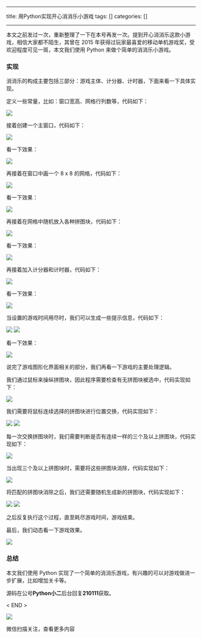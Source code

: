 
--- 
title:  用Python实现开心消消乐小游戏 
tags: []
categories: [] 

---
本文之前发过一次，重新整理了一下在本号再发一次。提到开心消消乐这款小游戏，相信大家都不陌生，其曾在 2015 年获得过玩家最喜爱的移动单机游戏奖，受欢迎程度可见一斑，本文我们使用 Python 来做个简单的消消乐小游戏。

### 实现

消消乐的构成主要包括三部分：游戏主体、计分器、计时器，下面来看一下具体实现。

定义一些常量，比如：窗口宽高、网格行列数等，代码如下：

<img src="https://imgconvert.csdnimg.cn/aHR0cHM6Ly9tbWJpei5xcGljLmNuL21tYml6X3BuZy9QdlA2cWpVcHZJcHo2VHVrbXk5WVFuWDl6VkU0Q1JJQ1VXMHR1bFFnc2lhQjk2VkVpY2lhc3djaWNQenFOamUwYVBFaWNNQkU1WlhTQmt6bFYya0J0UlVHZkZ3LzY0MA?x-oss-process=image/format,png">

接着创建一个主窗口，代码如下：

<img src="https://imgconvert.csdnimg.cn/aHR0cHM6Ly9tbWJpei5xcGljLmNuL21tYml6X3BuZy9QdlA2cWpVcHZJcHo2VHVrbXk5WVFuWDl6VkU0Q1JJQ0hUYjU0N0NXeFBoUjNMckxrSFBPMWh0d0xQNHRVQjZXR2FsVDVtQ2pGSDBpYUhHZzdwN3I2UVEvNjQw?x-oss-process=image/format,png">

看一下效果：

<img src="https://imgconvert.csdnimg.cn/aHR0cHM6Ly9tbWJpei5xcGljLmNuL21tYml6X3BuZy9QdlA2cWpVcHZJcHo2VHVrbXk5WVFuWDl6VkU0Q1JJQzNoaWE2SU9uaWM4Tm9uOWlhTU5zTmlhVzNSQ25ST001cklXT1JjREF3N0FWZ24zdWdQQzJWcGd4VUEvNjQw?x-oss-process=image/format,png">

再接着在窗口中画一个 8 x 8 的网格，代码如下：

<img src="https://imgconvert.csdnimg.cn/aHR0cHM6Ly9tbWJpei5xcGljLmNuL21tYml6X3BuZy9QdlA2cWpVcHZJcHo2VHVrbXk5WVFuWDl6VkU0Q1JJQ3BIY2VlR25pYmlhb3g5TjFhS1dpY1lvaWJTeXZvbzBESG1tRjdKM3RndWZyYzJzb3ZWNGdubFFpYXVRLzY0MA?x-oss-process=image/format,png">

看一下效果：

<img src="https://imgconvert.csdnimg.cn/aHR0cHM6Ly9tbWJpei5xcGljLmNuL21tYml6X3BuZy9QdlA2cWpVcHZJcHo2VHVrbXk5WVFuWDl6VkU0Q1JJQ3VzaWFVT3o2VjYybm1wYTNHUkJkZjZBRXFPOW1mYWlhc3FpY0VIb0FMa0tYMjFOSndHVENEQmljRkEvNjQw?x-oss-process=image/format,png">

再接着在网格中随机放入各种拼图块，代码如下：

<img src="https://imgconvert.csdnimg.cn/aHR0cHM6Ly9tbWJpei5xcGljLmNuL21tYml6X3BuZy9QdlA2cWpVcHZJcHo2VHVrbXk5WVFuWDl6VkU0Q1JJQ3pTVW41c2hqNmdPUGtKMFNBVFFHY21UT3JxS0Mzek9ZZ3FJWU5nVEtKM1p1Yk5QY2liN2JqRkEvNjQw?x-oss-process=image/format,png">

看一下效果：

<img src="https://imgconvert.csdnimg.cn/aHR0cHM6Ly9tbWJpei5xcGljLmNuL21tYml6X3BuZy9QdlA2cWpVcHZJcHo2VHVrbXk5WVFuWDl6VkU0Q1JJQ0VxWUdiclNsYThQM1RGbm5MaWNxaWFETGpldDdFaWI4cERTT0xzOFpUNG9YbUJPNmJ0ejJqalJJUS82NDA?x-oss-process=image/format,png">

再接着加入计分器和计时器，代码如下：

<img src="https://imgconvert.csdnimg.cn/aHR0cHM6Ly9tbWJpei5xcGljLmNuL21tYml6X3BuZy9QdlA2cWpVcHZJcHo2VHVrbXk5WVFuWDl6VkU0Q1JJQ25TMktpYjhONUxTWFpIb0FEM0hUc2dwUnFOOHd1aWN6TzNmZ1pIbXZadGljV29oZEx6Y2liQllER3cvNjQw?x-oss-process=image/format,png">

看一下效果：

<img src="https://imgconvert.csdnimg.cn/aHR0cHM6Ly9tbWJpei5xcGljLmNuL21tYml6X3BuZy9QdlA2cWpVcHZJcHo2VHVrbXk5WVFuWDl6VkU0Q1JJQzhaSjVnSUVzOEhpYmVuemNuaWNBRHNCbEFYMmIxeUp6T2N4Mnp5a3UzUHloWVRlWmlhSE9lanlGdy82NDA?x-oss-process=image/format,png">

当设置的游戏时间用尽时，我们可以生成一些提示信息，代码如下：

<img src="https://imgconvert.csdnimg.cn/aHR0cHM6Ly9tbWJpei5xcGljLmNuL21tYml6X3BuZy9QdlA2cWpVcHZJcHo2VHVrbXk5WVFuWDl6VkU0Q1JJQ2ZpYUZGbWo0OFd5UHVqanZueHc3cVFacWJYUmJJYlUybnBpYUVncDRWVjBPbUt5bW5pY09DcGlhREEvNjQw?x-oss-process=image/format,png">

<img src="https://imgconvert.csdnimg.cn/aHR0cHM6Ly9tbWJpei5xcGljLmNuL21tYml6X3BuZy9QdlA2cWpVcHZJcHo2VHVrbXk5WVFuWDl6VkU0Q1JJQ2xrS3RjTnJrRThSY2xkV0RpY2JOaWI2aWE3VHB0NTRJTVVzVGF2aWFNUUVnaGt1Z3NvVlI0UGpNT0EvNjQw?x-oss-process=image/format,png">

看一下效果：

<img src="https://imgconvert.csdnimg.cn/aHR0cHM6Ly9tbWJpei5xcGljLmNuL21tYml6X3BuZy9QdlA2cWpVcHZJcHo2VHVrbXk5WVFuWDl6VkU0Q1JJQ3JsdHgwa1NjVllKMExVdUFta3hWMUV1cTdpYzVrYXVDSzFzYzJpYmxIQ0l2NFBNbDlwc255MEN3LzY0MA?x-oss-process=image/format,png">

说完了游戏图形化界面相关的部分，我们再看一下游戏的主要处理逻辑。

我们通过鼠标来操纵拼图块，因此程序需要检查有无拼图块被选中，代码实现如下：

<img src="https://imgconvert.csdnimg.cn/aHR0cHM6Ly9tbWJpei5xcGljLmNuL21tYml6X3BuZy9QdlA2cWpVcHZJcHo2VHVrbXk5WVFuWDl6VkU0Q1JJQ2RSS0pLSmVRVHlEUkdpYzViSGVJSnFqY1RzeU8zYVY2RHpjZ3BHZ3VTVWliREQ1RDVwS3RKNHB3LzY0MA?x-oss-process=image/format,png">

我们需要将鼠标连续选择的拼图块进行位置交换，代码实现如下：

<img src="https://imgconvert.csdnimg.cn/aHR0cHM6Ly9tbWJpei5xcGljLmNuL21tYml6X3BuZy9QdlA2cWpVcHZJcHo2VHVrbXk5WVFuWDl6VkU0Q1JJQ2licHN3eGV4Zk1od0hwSXkxQWJuaWJacEZjdm9tdDRuWUh2ZVFESzVodzFkdDVPbzloOFY5b2hnLzY0MA?x-oss-process=image/format,png">

<img src="https://imgconvert.csdnimg.cn/aHR0cHM6Ly9tbWJpei5xcGljLmNuL21tYml6X3BuZy9QdlA2cWpVcHZJcHo2VHVrbXk5WVFuWDl6VkU0Q1JJQ3B6NWRiUzNnMktmWVZpY2pPazRuaG9LcTFzZlZJUlZudW9qUnV1ZUhYYlBoS3Q5MXk2YWlhY1VBLzY0MA?x-oss-process=image/format,png">

每一次交换拼图块时，我们需要判断是否有连续一样的三个及以上拼图块，代码实现如下：

<img src="https://imgconvert.csdnimg.cn/aHR0cHM6Ly9tbWJpei5xcGljLmNuL21tYml6X3BuZy9QdlA2cWpVcHZJcHo2VHVrbXk5WVFuWDl6VkU0Q1JJQ2VaOEQ0YUxIUWZGMUl5aWFtRWU2TVk2RFYwVHRCMGljNnJ5TXI0ZnJCanpWMVJhbkdscWYwUGliZy82NDA?x-oss-process=image/format,png">

当出现三个及以上拼图块时，需要将这些拼图块消除，代码实现如下：

<img src="https://imgconvert.csdnimg.cn/aHR0cHM6Ly9tbWJpei5xcGljLmNuL21tYml6X3BuZy9QdlA2cWpVcHZJcHo2VHVrbXk5WVFuWDl6VkU0Q1JJQ0puYU5iVmdnVXJPY1BtQ0lqbVgyZUVjRzJNbUVNYUEycXRoRlNoZ3dZbFFURjh3MWpPZ0xZdy82NDA?x-oss-process=image/format,png">

将匹配的拼图块消除之后，我们还需要随机生成新的拼图块，代码实现如下：

<img src="https://imgconvert.csdnimg.cn/aHR0cHM6Ly9tbWJpei5xcGljLmNuL21tYml6X3BuZy9QdlA2cWpVcHZJcHo2VHVrbXk5WVFuWDl6VkU0Q1JJQ3E4dUdFTGliZ3pjTXA4TkpHallBcGJjejNPTXJUYzRpYk0ya2xNcmM3aWJEY2RlSWFRZ0xLclVuQS82NDA?x-oss-process=image/format,png">

<img src="https://imgconvert.csdnimg.cn/aHR0cHM6Ly9tbWJpei5xcGljLmNuL21tYml6X3BuZy9QdlA2cWpVcHZJcHo2VHVrbXk5WVFuWDl6VkU0Q1JJQ3E0Q0ppYWJGYmVQdXNlOVN6Q0JVWElKaWNnSFVpY2xyUlZPVkRmSlB0bXNGb2VPRjdpYmVSNzBUTkEvNjQw?x-oss-process=image/format,png">

之后反复执行这个过程，直至耗尽游戏时间，游戏结束。

最后，我们动态看一下游戏效果。

<img src="https://imgconvert.csdnimg.cn/aHR0cHM6Ly9tbWJpei5xcGljLmNuL21tYml6X2dpZi9QdlA2cWpVcHZJcHo2VHVrbXk5WVFuWDl6VkU0Q1JJQzhHUkg3d1J2eXMwVER6S1JaVm90SnFSZ1pxaWJYQkhEU0drdlhhQlI2T1FwUnAzQThPbEJxZUEvNjQw?x-oss-process=image/format,png">

### 总结

本文我们使用 Python 实现了一个简单的消消乐游戏，有兴趣的可以对游戏做进一步扩展，比如增加关卡等。

源码在公号**Python小二**后台回复**210111**获取。

&lt; END &gt;

<img src="https://imgconvert.csdnimg.cn/aHR0cHM6Ly9tbWJpei5xcGljLmNuL21tYml6X2dpZi9QdlA2cWpVcHZJcFh1ZmlibEhVcndWT0loNFg4WWhwYXBpYU1rQk9sSE16b0ZRQm1Qd3dUWEREOG1Dd3pQWEdydUxRbEVBR1VTT3c4aWNQV0FydnRRaWFMTVEvNjQw?x-oss-process=image/format,png">

微信扫描关注，查看更多内容
